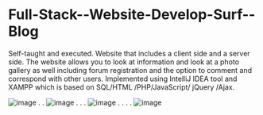 # Full-Stack--Website-Develop-Surf--Blog
Self-taught and executed.
Website that includes a client side and a server side. 
The website allows you to look at information and look at a photo gallery as well including forum registration and the option to comment and correspond with other users. 
Implemented using IntelliJ IDEA tool and XAMPP which is based on SQL/HTML /PHP/JavaScript/ jQuery /Ajax.


![image](https://user-images.githubusercontent.com/70447976/155598496-4008147f-6f33-454d-88c2-40c5d02d92b0.png)
.
.
![image](https://user-images.githubusercontent.com/70447976/155598473-0938735f-7418-4432-8497-c3d6e9a344dd.png)
.
.
.
![image](https://user-images.githubusercontent.com/70447976/155598839-3e4b3084-8c30-44ac-9b1d-04df23bcffcf.png)
.
.
.
.
![image](https://user-images.githubusercontent.com/70447976/155598904-bd508c2c-e0af-44f7-9c3e-5e9a01c83d20.png)

